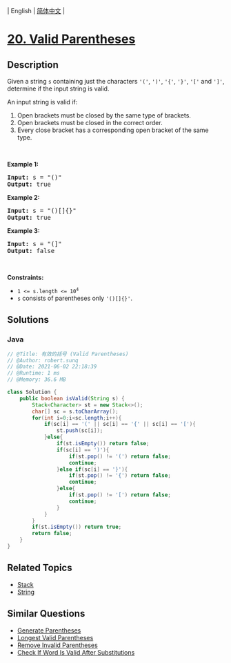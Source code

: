 
| English | [简体中文](README.md) |

# [20. Valid Parentheses](https://leetcode.cn//problems/valid-parentheses/)

## Description

<p>Given a string <code>s</code> containing just the characters <code>&#39;(&#39;</code>, <code>&#39;)&#39;</code>, <code>&#39;{&#39;</code>, <code>&#39;}&#39;</code>, <code>&#39;[&#39;</code> and <code>&#39;]&#39;</code>, determine if the input string is valid.</p>

<p>An input string is valid if:</p>

<ol>
	<li>Open brackets must be closed by the same type of brackets.</li>
	<li>Open brackets must be closed in the correct order.</li>
	<li>Every close bracket has a corresponding open bracket of the same type.</li>
</ol>

<p>&nbsp;</p>
<p><strong class="example">Example 1:</strong></p>

<pre>
<strong>Input:</strong> s = &quot;()&quot;
<strong>Output:</strong> true
</pre>

<p><strong class="example">Example 2:</strong></p>

<pre>
<strong>Input:</strong> s = &quot;()[]{}&quot;
<strong>Output:</strong> true
</pre>

<p><strong class="example">Example 3:</strong></p>

<pre>
<strong>Input:</strong> s = &quot;(]&quot;
<strong>Output:</strong> false
</pre>

<p>&nbsp;</p>
<p><strong>Constraints:</strong></p>

<ul>
	<li><code>1 &lt;= s.length &lt;= 10<sup>4</sup></code></li>
	<li><code>s</code> consists of parentheses only <code>&#39;()[]{}&#39;</code>.</li>
</ul>


## Solutions


### Java

```Java
// @Title: 有效的括号 (Valid Parentheses)
// @Author: robert.sunq
// @Date: 2021-06-02 22:18:39
// @Runtime: 1 ms
// @Memory: 36.6 MB

class Solution {
    public boolean isValid(String s) {
        Stack<Character> st = new Stack<>();
        char[] sc = s.toCharArray();
        for(int i=0;i<sc.length;i++){
            if(sc[i] == '(' || sc[i] == '{' || sc[i] == '['){
                st.push(sc[i]);
            }else{
                if(st.isEmpty()) return false;
                if(sc[i] == ')'){
                    if(st.pop() != '(') return false;
                    continue;
                }else if(sc[i] == '}'){
                    if(st.pop() != '{') return false;
                    continue;
                }else{
                    if(st.pop() != '[') return false;
                    continue;
                }
            }
        }
        if(st.isEmpty()) return true;
        return false;
    }
}
```



## Related Topics

- [Stack](https://leetcode.cn//tag/stack)
- [String](https://leetcode.cn//tag/string)

## Similar Questions

- [Generate Parentheses](../generate-parentheses/README_EN.md)
- [Longest Valid Parentheses](../longest-valid-parentheses/README_EN.md)
- [Remove Invalid Parentheses](../remove-invalid-parentheses/README_EN.md)
- [Check If Word Is Valid After Substitutions](../check-if-word-is-valid-after-substitutions/README_EN.md)
